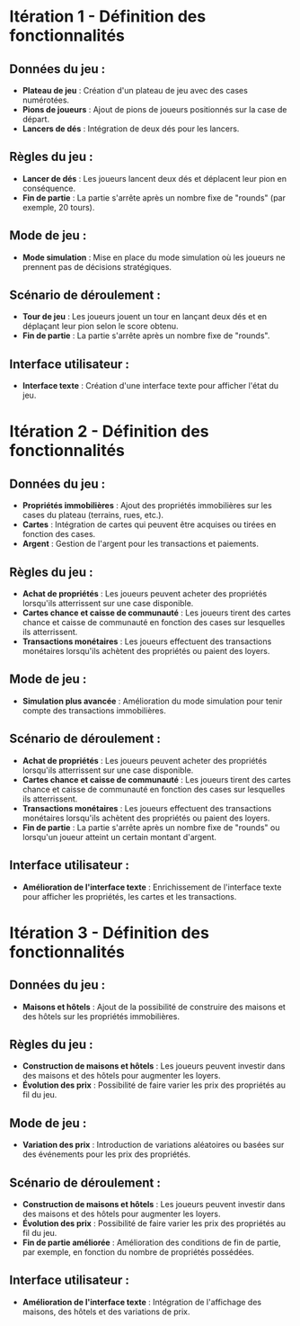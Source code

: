 # Itération 1 - Définition des fonctionnalités

## Données du jeu :
- **Plateau de jeu** : Création d'un plateau de jeu avec des cases numérotées.
- **Pions de joueurs** : Ajout de pions de joueurs positionnés sur la case de départ.
- **Lancers de dés** : Intégration de deux dés pour les lancers.

## Règles du jeu :
- **Lancer de dés** : Les joueurs lancent deux dés et déplacent leur pion en conséquence.
- **Fin de partie** : La partie s'arrête après un nombre fixe de "rounds" (par exemple, 20 tours).

## Mode de jeu :
- **Mode simulation** : Mise en place du mode simulation où les joueurs ne prennent pas de décisions stratégiques.

## Scénario de déroulement :
- **Tour de jeu** : Les joueurs jouent un tour en lançant deux dés et en déplaçant leur pion selon le score obtenu.
- **Fin de partie** : La partie s'arrête après un nombre fixe de "rounds".

## Interface utilisateur :
- **Interface texte** : Création d'une interface texte pour afficher l'état du jeu.

# Itération 2 - Définition des fonctionnalités

## Données du jeu :
- **Propriétés immobilières** : Ajout des propriétés immobilières sur les cases du plateau (terrains, rues, etc.).
- **Cartes** : Intégration de cartes qui peuvent être acquises ou tirées en fonction des cases.
- **Argent** : Gestion de l'argent pour les transactions et paiements.

## Règles du jeu :
- **Achat de propriétés** : Les joueurs peuvent acheter des propriétés lorsqu'ils atterrissent sur une case disponible.
- **Cartes chance et caisse de communauté** : Les joueurs tirent des cartes chance et caisse de communauté en fonction des cases sur lesquelles ils atterrissent.
- **Transactions monétaires** : Les joueurs effectuent des transactions monétaires lorsqu'ils achètent des propriétés ou paient des loyers.

## Mode de jeu :
- **Simulation plus avancée** : Amélioration du mode simulation pour tenir compte des transactions immobilières.

## Scénario de déroulement :
- **Achat de propriétés** : Les joueurs peuvent acheter des propriétés lorsqu'ils atterrissent sur une case disponible.
- **Cartes chance et caisse de communauté** : Les joueurs tirent des cartes chance et caisse de communauté en fonction des cases sur lesquelles ils atterrissent.
- **Transactions monétaires** : Les joueurs effectuent des transactions monétaires lorsqu'ils achètent des propriétés ou paient des loyers.
- **Fin de partie** : La partie s'arrête après un nombre fixe de "rounds" ou lorsqu'un joueur atteint un certain montant d'argent.

## Interface utilisateur :
- **Amélioration de l'interface texte** : Enrichissement de l'interface texte pour afficher les propriétés, les cartes et les transactions.

# Itération 3 - Définition des fonctionnalités

## Données du jeu :
- **Maisons et hôtels** : Ajout de la possibilité de construire des maisons et des hôtels sur les propriétés immobilières.

## Règles du jeu :
- **Construction de maisons et hôtels** : Les joueurs peuvent investir dans des maisons et des hôtels pour augmenter les loyers.
- **Évolution des prix** : Possibilité de faire varier les prix des propriétés au fil du jeu.

## Mode de jeu :
- **Variation des prix** : Introduction de variations aléatoires ou basées sur des événements pour les prix des propriétés.

## Scénario de déroulement :
- **Construction de maisons et hôtels** : Les joueurs peuvent investir dans des maisons et des hôtels pour augmenter les loyers.
- **Évolution des prix** : Possibilité de faire varier les prix des propriétés au fil du jeu.
- **Fin de partie améliorée** : Amélioration des conditions de fin de partie, par exemple, en fonction du nombre de propriétés possédées.

## Interface utilisateur :
- **Amélioration de l'interface texte** : Intégration de l'affichage des maisons, des hôtels et des variations de prix.
